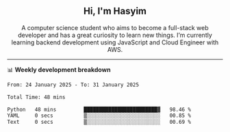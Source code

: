 <h2 align="center">Hi, I'm Hasyim</h2>

<p align="center">A computer science student who aims to become a full-stack web developer and has a great curiosity to learn new things. I’m currently learning backend development using JavaScript and Cloud Engineer with AWS.</p>

---

📊 **Weekly development breakdown**

<!--START_SECTION:waka-->

```txt
From: 24 January 2025 - To: 31 January 2025

Total Time: 48 mins

Python   48 mins         ████████████████████████▓   98.46 %
YAML     0 secs          ▒░░░░░░░░░░░░░░░░░░░░░░░░   00.85 %
Text     0 secs          ▒░░░░░░░░░░░░░░░░░░░░░░░░   00.69 %
```

<!--END_SECTION:waka-->

<!-- - You can reach me on **hasyim11c@gmail.com** -->
